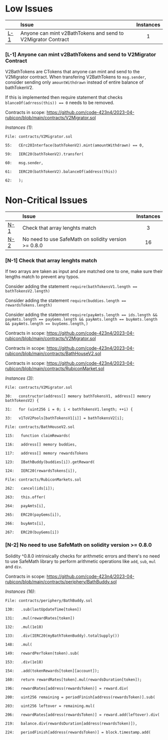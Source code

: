 # Low Issues


| |Issue|Instances|
|-|:-|:-:|
| [L-1](#L-1) | Anyone can mint v2BathTokens and send to V2Migrator Contract | 1 |
### [L-1] Anyone can mint v2BathTokens and send to V2Migrator Contract 
V2BathTokens are CTokens that anyone can mint and send to the V2Migrator contract. When transfering V2BathTokens to
`msg.sender`, consider sending only `amountWithdrawn` instead of entire balance of bathTokenV2. 

If this is implemented then require statement that checks `blanceOf(adrress(this)) == 0` needs to be removed. 

Contracts in scope: https://github.com/code-423n4/2023-04-rubicon/blob/main/contracts/V2Migrator.sol

*Instances (1)*:
```solidity
File: contracts/V2Migrator.sol

55:   CErc20Interface(bathTokenV2).mint(amountWithdrawn) == 0,

59:   IERC20(bathTokenV2).transfer(

60:   msg.sender,

61:   IERC20(bathTokenV2).balanceOf(address(this))

62:   );

```


# Non-Critical Issues


| |Issue|Instances|
|-|:-|:-:|
| [N-1](#N-1) | Check that array lenghts match  | 3 |
| [N-2](#N-2) | No need to use SafeMath on solidity version >= 0.8.0  | 16 |
### [N-1] Check that array lenghts match
If two arrays are taken as input and are matched one to one, make sure their lengths match to prevent any typos.

Consider adding the statement `require(bathTokensV1.length == bathTokensV2.length)`

Consider adding the statement `require(buddies.length == rewardsTokens.length)`

Consider adding the statement `require(payAmts.length == ids.length && payAmts.length == payGems.length && payAmts.length == buyAmts.length && payAmts.length == buyGems.length,)`

Contracts in scope: https://github.com/code-423n4/2023-04-rubicon/blob/main/contracts/V2Migrator.sol

Contracts in scope: https://github.com/code-423n4/2023-04-rubicon/blob/main/contracts/BathHouseV2.sol

Contracts in scope: https://github.com/code-423n4/2023-04-rubicon/blob/main/contracts/RubiconMarket.sol

*Instances (3)*:
```solidity
File: contracts/V2Migrator.sol

30:   constructor(address[] memory bathTokensV1, address[] memory bathTokensV2) {

31:   for (uint256 i = 0; i < bathTokensV1.length; ++i) {

33:   v1ToV2Pools[bathTokensV1[i]] = bathTokensV2[i];

```

```solidity
File: contracts/BathHouseV2.sol

115:   function claimRewards(

116:   address[] memory buddies,

117:   address[] memory rewardsTokens

123:   IBathBuddy(buddies[i]).getReward(

124:   IERC20(rewardsTokens[i]),

```

```solidity
File: contracts/RubiconMarkets.sol

262:   cancel(ids[i]);

263:   this.offer(

264:   payAmts[i],

265:   ERC20(payGems[i]),

266:   buyAmts[i],

267:   ERC20(buyGems[i])

```

### [N-2] No need to use SafeMath on solidity version >= 0.8.0
Solidity ^0.8.0 intrinsically checks for arithmetic errors and there's no need to use SafeMath library
to perform arithmetic operations like `add`, `sub`, `mul` and `div`. 

Contracts in scope: https://github.com/code-423n4/2023-04-rubicon/blob/main/contracts/periphery/BathBuddy.sol

*Instances (16)*:
```solidity
File: contracts/periphery/BathBuddy.sol

130:   .sub(lastUpdateTime[token])

131:   .mul(rewardRates[token])

132:   .mul(1e18)

133:   .div(IERC20(myBathTokenBuddy).totalSupply())

148:   .mul(

149:   rewardPerToken(token).sub(

153:   .div(1e18)

154:   .add(tokenRewards[token][account]);

160:   return rewardRates[token].mul(rewardsDuration[token]);

196:   rewardRates[address(rewardsToken)] = reward.div(

200:   uint256 remaining = periodFinish[address(rewardsToken)].sub(

203:   uint256 leftover = remaining.mul(

206:   rewardRates[address(rewardsToken)] = reward.add(leftover).div(

219:   balance.div(rewardsDuration[address(rewardsToken)]),

224:   periodFinish[address(rewardsToken)] = block.timestamp.add(

```